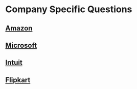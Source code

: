 # **Company Specific Questions**

  ## [Amazon](https://practice.geeksforgeeks.org/explore?page=1&company[]=Amazon&sortBy=submissions)
  
  ## [Microsoft](https://practice.geeksforgeeks.org/explore?page=1&company[]=Microsoft&sortBy=submissions)
  
  ## [Intuit](https://practice.geeksforgeeks.org/explore?page=1&company[]=Intuit%20&sortBy=submissions)
  
  ## [Flipkart](https://practice.geeksforgeeks.org/explore?page=1&company[]=Flipkart&sortBy=submissions)
  
  


